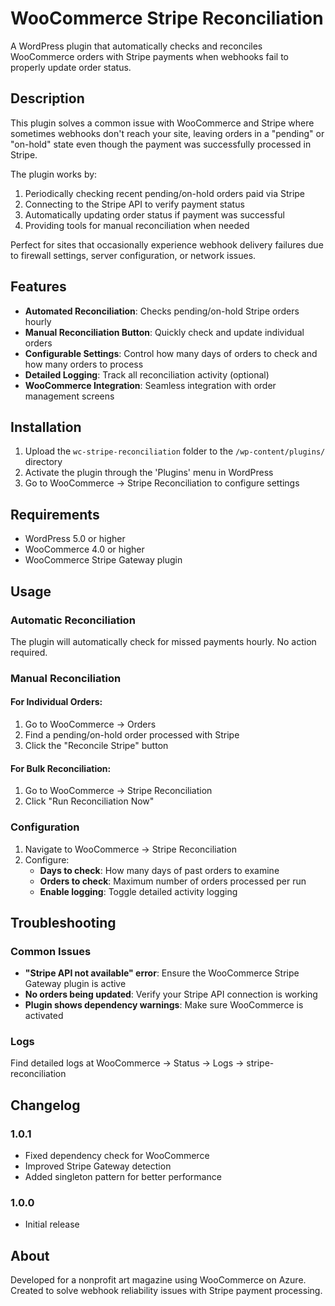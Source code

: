 # WooCommerce Stripe Reconciliation

A WordPress plugin that automatically checks and reconciles WooCommerce orders with Stripe payments when webhooks fail to properly update order status.

## Description

This plugin solves a common issue with WooCommerce and Stripe where sometimes webhooks don't reach your site, leaving orders in a "pending" or "on-hold" state even though the payment was successfully processed in Stripe.

The plugin works by:
1. Periodically checking recent pending/on-hold orders paid via Stripe
2. Connecting to the Stripe API to verify payment status
3. Automatically updating order status if payment was successful
4. Providing tools for manual reconciliation when needed

Perfect for sites that occasionally experience webhook delivery failures due to firewall settings, server configuration, or network issues.

## Features

- **Automated Reconciliation**: Checks pending/on-hold Stripe orders hourly
- **Manual Reconciliation Button**: Quickly check and update individual orders
- **Configurable Settings**: Control how many days of orders to check and how many orders to process
- **Detailed Logging**: Track all reconciliation activity (optional)
- **WooCommerce Integration**: Seamless integration with order management screens

## Installation

1. Upload the `wc-stripe-reconciliation` folder to the `/wp-content/plugins/` directory
2. Activate the plugin through the 'Plugins' menu in WordPress
3. Go to WooCommerce → Stripe Reconciliation to configure settings

## Requirements

- WordPress 5.0 or higher
- WooCommerce 4.0 or higher
- WooCommerce Stripe Gateway plugin

## Usage

### Automatic Reconciliation

The plugin will automatically check for missed payments hourly. No action required.

### Manual Reconciliation

#### For Individual Orders:
1. Go to WooCommerce → Orders
2. Find a pending/on-hold order processed with Stripe
3. Click the "Reconcile Stripe" button

#### For Bulk Reconciliation:
1. Go to WooCommerce → Stripe Reconciliation
2. Click "Run Reconciliation Now"

### Configuration

1. Navigate to WooCommerce → Stripe Reconciliation
2. Configure:
   - **Days to check**: How many days of past orders to examine
   - **Orders to check**: Maximum number of orders processed per run
   - **Enable logging**: Toggle detailed activity logging

## Troubleshooting

### Common Issues

- **"Stripe API not available" error**: Ensure the WooCommerce Stripe Gateway plugin is active
- **No orders being updated**: Verify your Stripe API connection is working
- **Plugin shows dependency warnings**: Make sure WooCommerce is activated

### Logs

Find detailed logs at WooCommerce → Status → Logs → stripe-reconciliation

## Changelog

### 1.0.1
- Fixed dependency check for WooCommerce
- Improved Stripe Gateway detection
- Added singleton pattern for better performance

### 1.0.0
- Initial release

## About

Developed for a nonprofit art magazine using WooCommerce on Azure. Created to solve webhook reliability issues with Stripe payment processing.
